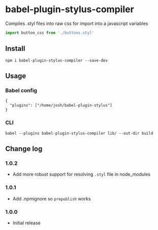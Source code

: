 # babel-plugin-stylus-compiler

Compiles .styl files into raw css for import into a javascript variables
```js
import button_css from './buttons.styl'
```

## Install

```
npm i babel-plugin-stylus-compiler --save-dev
```

## Usage
### Babel config
```
{
  "plugins": ["/home/josh/babel-plugin-stylus"]
}
```

### CLI
```
babel --plugins babel-plugin-stylus-compiler lib/ --out-dir build
```

## Change log
### 1.0.2
* Add more robust support for resolving `.styl` file in node_modules

### 1.0.1
* Add .npmignore so `prepublish` works

### 1.0.0
* Initial release

